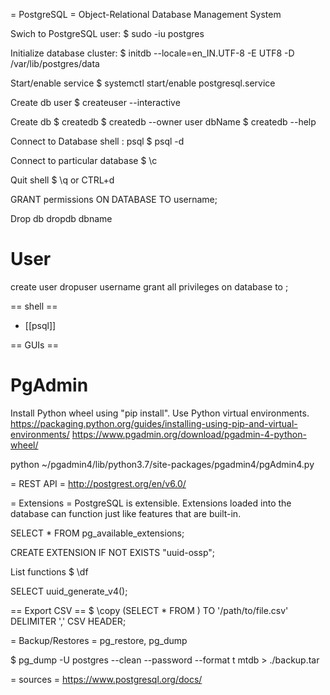 = PostgreSQL =
Object-Relational Database Management System


Swich to PostgreSQL user:
$ sudo -iu postgres

Initialize database cluster:
$ initdb --locale=en_IN.UTF-8 -E UTF8 -D /var/lib/postgres/data

Start/enable service
$ systemctl start/enable postgresql.service

Create db user
$ createuser --interactive

Create db
$ createdb <dbName>
$ createdb --owner user dbName
$ createdb --help

Connect to Database shell : psql
$ psql -d <dbName>

Connect to particular database
$ \c <dbName>

Quit shell
$ \q or CTRL+d

GRANT permissions ON DATABASE <dbName> TO username;

Drop db
dropdb dbname

# User
create user <username>
dropuser username
grant all privileges on database <dbName> to <userName>;

== shell ==
* [[psql]]





== GUIs ==
# PgAdmin
Install Python wheel using "pip install". Use Python virtual environments.
https://packaging.python.org/guides/installing-using-pip-and-virtual-environments/
https://www.pgadmin.org/download/pgadmin-4-python-wheel/

python ~/pgadmin4/lib/python3.7/site-packages/pgadmin4/pgAdmin4.py

= REST API =
http://postgrest.org/en/v6.0/

= Extensions =
PostgreSQL is extensible. Extensions loaded into the database can function just like features that are built-in.

SELECT * FROM pg_available_extensions;

CREATE EXTENSION IF NOT EXISTS "uuid-ossp";

List functions
$ \df

SELECT uuid_generate_v4();

== Export CSV ==
$ \copy (SELECT * FROM <tableName>) TO '/path/to/file.csv' DELIMITER ',' CSV HEADER;


= Backup/Restores =
pg_restore, pg_dump

$ pg_dump -U postgres --clean --password --format t mtdb > ./backup.tar



= sources =
https://www.postgresql.org/docs/



